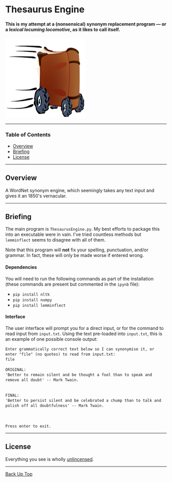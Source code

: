# Thesaurus Engine

#### This is my attempt at a (nonsensical) synonym replacement program — or a *lexical locuming locomotive*, as it likes to call itself.

<img src="poster.png" width="250" height="250"/>

---

### Table of Contents

- [Overview](#overview)
- [Briefing](#briefing)
- [License](#license)

---

## Overview

A WordNet synonym engine, which seemingly takes any text input and gives it an 1850's vernacular.

---

## Briefing

The main program is `ThesaurusEngine.py`. My best efforts to package this into an executable were in vain. I've tried countless methods but `lemminflect` seems to disagree with all of them. 

Note that this program will **not** fix your spelling, punctuation, and/or grammar. In fact, these will only be made worse if entered wrong.

#### Dependencies

You will need to run the following commands as part of the installation (these commands are present but commented in the `ipynb` file):

- `pip install nltk`
- `pip install numpy`
- `pip install lemminflect`

#### Interface

The user interface will prompt you for a direct input, or for the command to read input from `input.txt`. Using the text pre-loaded into `input.txt`, this is an example of one possible console output:

```shell
Enter grammatically correct text below so I can synonymise it, or enter "file" (no quotes) to read from input.txt:
file

ORIGINAL:
'Better to remain silent and be thought a fool than to speak and remove all doubt' -- Mark Twain.


FINAL:
'Better to persist silent and be celebrated a chump than to talk and polish off all doubtfulness' -- Mark Twain.



Press enter to exit.
```
---

## License

Everything you see is wholly [unlincensed](LICENSE).

---

[Back Up Top](#Thesaurus-Engine)
